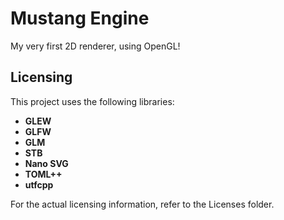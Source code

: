 # Mustang Engine

My very first 2D renderer, using OpenGL!

## Licensing

This project uses the following libraries:

- **GLEW**
- **GLFW**
- **GLM**
- **STB**
- **Nano SVG**
- **TOML++**
- **utfcpp**

For the actual licensing information, refer to the Licenses folder.
